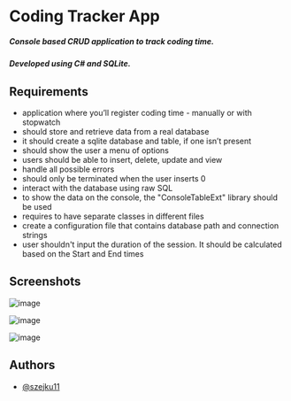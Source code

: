 # Coding Tracker App


##### Console based CRUD application to track coding time. 
##### Developed using C# and SQLite.


##  Requirements
* application where you’ll register coding time - manually or with stopwatch
* should store and retrieve data from a real database
* it should create a sqlite database and table, if one isn’t present
* should show the user a menu of options
* users should be able to insert, delete, update and view
* handle all possible errors
* should only be terminated when the user inserts 0
* interact with the database using raw SQL
* to show the data on the console, the "ConsoleTableExt" library should be used
* requires to have separate classes in different files
* create a configuration file that contains database path and connection strings
* user shouldn't input the duration of the session. It should be calculated based on the Start and End times

  
## Screenshots

![image](https://github.com/szejku11/CodingTrackerApp/assets/93087658/dd3711da-561a-4a51-95d8-3462c075a575)

![image](https://github.com/szejku11/CodingTrackerApp/assets/93087658/93a56852-b3c9-4294-bf7e-3090cf75cc3e)

![image](https://github.com/szejku11/CodingTrackerApp/assets/93087658/ec809667-3738-4007-9b5c-aba2cea059b0)




## Authors

- [@szejku11](https://github.com/szejku11)
